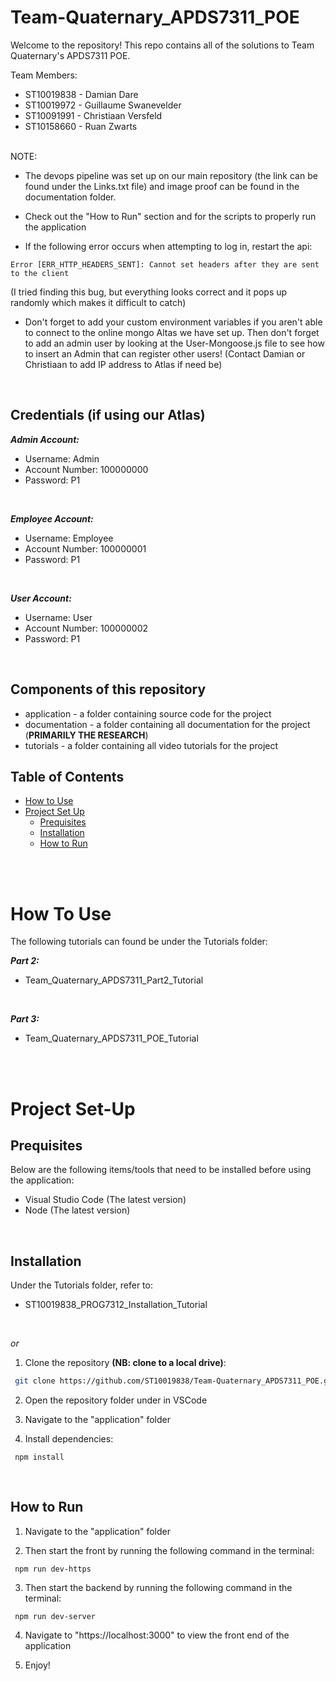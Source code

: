 # Team-Quaternary_APDS7311_POE

Welcome to the repository! This repo contains all of the solutions to Team Quaternary's APDS7311 POE.

Team Members:

- ST10019838 - Damian Dare
- ST10019972 - Guillaume Swanevelder
- ST10091991 - Christiaan Versfeld
- ST10158660 - Ruan Zwarts

</br>
NOTE:

- The devops pipeline was set up on our main repository (the link can be found under the Links.txt file) and image proof can be found in the documentation folder.

- Check out the "How to Run" section and for the scripts to properly run the application

- If the following error occurs when attempting to log in, restart the api:

```
Error [ERR_HTTP_HEADERS_SENT]: Cannot set headers after they are sent to the client
```

(I tried finding this bug, but everything looks correct and it pops up randomly which makes it difficult to catch)

- Don't forget to add your custom environment variables if you aren't able to connect to the online mongo Altas we have set up. Then don't forget to add an admin user by looking at the User-Mongoose.js file to see how to insert an Admin that can register other users! (Contact Damian or Christiaan to add IP address to Atlas if need be)

</br>

## Credentials (if using our Atlas)

**_Admin Account:_**
- Username: Admin
- Account Number: 100000000
- Password: P1

</br>

**_Employee Account:_**
- Username: Employee
- Account Number: 100000001
- Password: P1

</br>

 **_User Account:_**
- Username: User
- Account Number: 100000002
- Password: P1

</br>

## Components of this repository

- application - a folder containing source code for the project
- documentation - a folder containing all documentation for the project (**PRIMARILY THE RESEARCH**)
- tutorials - a folder containing all video tutorials for the project

## Table of Contents

- [How to Use](#how-to-use)
- [Project Set Up](#project-set-up)
  - [Prequisites](#prequisites)
  - [Installation](#installation)
  - [How to Run](#how-to-run)

</br>
</br>

# How To Use

The following tutorials can found be under the Tutorials folder:

**_Part 2:_**

- Team_Quaternary_APDS7311_Part2_Tutorial

</br>

**_Part 3:_**

- Team_Quaternary_APDS7311_POE_Tutorial

</br>
</br>

# Project Set-Up

## Prequisites

Below are the following items/tools that need to be installed
before using the application:

- Visual Studio Code (The latest version)
- Node (The latest version)

</br>

## Installation

Under the Tutorials folder, refer to:

- ST10019838_PROG7312_Installation_Tutorial

</br>

_or_

1. Clone the repository **(NB: clone to a local drive)**:

```bash
 git clone https://github.com/ST10019838/Team-Quaternary_APDS7311_POE.git
```

2. Open the repository folder under in VSCode

3. Navigate to the "application" folder

4. Install dependencies:

```
 npm install
```

</br>

## How to Run

1. Navigate to the "application" folder

2. Then start the front by running the following command in the terminal:

```
 npm run dev-https
```

3. Then start the backend by running the following command in the terminal:

```
 npm run dev-server
```

4. Navigate to "https://localhost:3000" to view the front end of the application

5. Enjoy!
